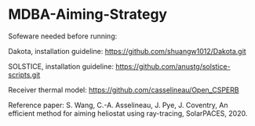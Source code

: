 # MDBA-Aiming-Strategy
Sofeware needed before running:

Dakota, installation guideline: https://github.com/shuangw1012/Dakota.git

SOLSTICE, installation guideline: https://github.com/anustg/solstice-scripts.git

Receiver thermal model: https://github.com/casselineau/Open_CSPERB

Reference paper: S. Wang, C.-A. Asselineau, J. Pye, J. Coventry, An efficient method for aiming heliostat
using ray-tracing, SolarPACES, 2020.

